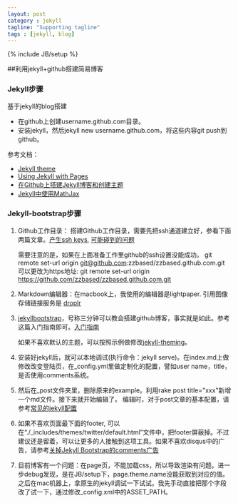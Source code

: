 ```yaml
---
layout: post
category : jekyll
tagline: "Supporting tagline"
tags : [jekyll, blog]
---
```

{% include JB/setup %}

##利用jekyll+github搭建简易博客

### Jekyll步骤

基于jekyll的blog搭建

- 在github上创建username.github.com目录。
- 安装jekyll，然后jekyll new username.github.com，将这些内容git push到github。

参考文档：

- [Jekyll theme](http://jekyllthemes.org)
- [Using Jekyll with Pages](https://help.github.com/articles/using-jekyll-with-pages/)
- [在Github上搭建Jekyll博客和创建主题](http://yansu.org/2014/02/12/how-to-deploy-a-blog-on-github-by-jekyll.html)
- [Jekyll中使用MathJax](http://www.pkuwwt.tk/linux/2013-12-03-jekyll-using-mathjax/)

### Jekyll-bootstrap步骤
1. Github工作目录：
搭建Github工作目录，需要先把ssh通道建立好，参看下面两篇文章。[产生ssh keys](https://help.github.com/articles/generating-ssh-keys), [可能碰到的问题](https://help.github.com/articles/error-permission-denied-publickey)

	需要注意的是，如果在上面准备工作里github的ssh设置没能成功。
	git remote set-url origin git@github.com:zzbased/zzbased.github.com.git
	可以更改为https地址:
	git remote set-url origin https://github.com/zzbased/zzbased.github.com.git

2. Markdown编辑器：在macbook上，我使用的编辑器是lightpaper. 引用图像存储链接服务是 [droplr](droplr.com)

3. [jekyllbootstrap](http://jekyllbootstrap.com)，号称三分钟可以教会搭建github博客，事实就是如此。参考这篇入门指南即可。[入门指南](http://jekyllbootstrap.com/usage/jekyll-quick-start.html)

	如果不喜欢默认的主题，可以按照示例做修改[jekyll-theming](http://jekyllbootstrap.com/usage/jekyll-theming.html)。

4. 安装好jekyll后，就可以本地调试(执行命令：jekyll serve)。在index.md上做修改改变登陆页，在_config.yml里做定制化的配置，譬如user name，title，是否使用comments系统。

5. 然后在_post文件夹里，删除原来的example。利用rake post title="xxx"新增一个md文件。接下来就开始编辑了。
编辑时，对于post文章的基本配置，请参考[常见的jekyll配置](http://jekyllbootstrap.com/usage/blog-configuration.html)

6. 如果不喜欢页面最下面的footer, 可以在“./_includes/themes/twitter/default.html”文件中，把footer屏蔽掉。不过建议还是留着，可以让更多的人接触到这项工具。如果不喜欢disqus中的广告，请参考[关掉Jekyll Bootstrap的comments广告](http://stackoverflow.com/questions/19577049/jekyll-bootstrap-commenting-function-without-advertisement)

7. 目前博客有一个问题：在page页，不能加载css，所以导致渲染有问题。进一步debug发现，是在JB/setup下，page.theme.name没能获取到对应的值。之后在mac机器上，拿原生的jekyll调试一下试试。我先手动直接把那个字段改了试一下，通过修改_config.xml中的ASSET_PATH。

